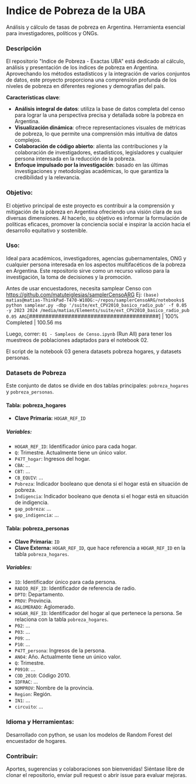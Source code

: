 # Indice de Pobreza de la UBA

Análisis y cálculo de tasas de pobreza en Argentina. Herramienta esencial para investigadores, políticos y ONGs.

### Descripción

El repositorio "Indice de Pobreza - Exactas UBA" está dedicado al cálculo, análisis y presentación de los índices de pobreza en Argentina. Aprovechando los métodos estadísticos y la integración de varios conjuntos de datos, este proyecto proporciona una comprensión profunda de los niveles de pobreza en diferentes regiones y demografías del país.

**Características clave**:

- **Análisis integral de datos**: utiliza la base de datos completa del censo para lograr la una perspectiva precisa y detallada sobre la pobreza en Argentina.
- **Visualización dinámica**: ofrece representaciones visuales de métricas de pobreza, lo que permite una comprensión más intuitiva de datos complejos.
- **Colaboración de código abierto**: alienta las contribuciones y la colaboración de investigadores, estadísticos, legisladores y cualquier persona interesada en la reducción de la pobreza.
- **Enfoque impulsado por la investigación**: basado en las últimas investigaciones y metodologías académicas, lo que garantiza la credibilidad y la relevancia.

### Objetivo:

El objetivo principal de este proyecto es contribuir a la comprensión y mitigación de la pobreza en Argentina ofreciendo una visión clara de sus diversas dimensiones. Al hacerlo, su objetivo es informar la formulación de políticas eficaces, promover la conciencia social e inspirar la acción hacia el desarrollo equitativo y sostenible.

### Uso:

Ideal para académicos, investigadores, agencias gubernamentales, ONG y cualquier persona interesada en los aspectos multifacéticos de la pobreza en Argentina. Este repositorio sirve como un recurso valioso para la investigación, la toma de decisiones y la promoción.

Antes de usar encuestadores, necesita samplear Censo con https://github.com/matuteiglesias/samplerCensoARG
Ej:
`
(base) matias@matias-ThinkPad-T470-W10DG:~/repos/samplerCensoARG/notebooks$ python samplear.py -dbp '/suite/ext_CPV2010_basico_radio_pub' -f 0.05 -y 2023 2024
/media/matias/Elements/suite/ext_CPV2010_basico_radio_pub
0.05
ARG
`[########################################] | 100% Completed | 100.56 ms

Luego, correr: `01 - Sampleos de Censo.ipynb` (Run All) para tener los muestreos de poblaciones adaptados para el notebook 02.

El script de la notebook 03 genera datasets pobreza hogares, y datasets personas. 


### **Datasets de Pobreza**

Este conjunto de datos se divide en dos tablas principales: `pobreza_hogares` y `pobreza_personas`.


#### **Tabla: pobreza_hogares**



* **Clave Primaria:** `HOGAR_REF_ID`


##### **Variables:**



* `HOGAR_REF_ID`: Identificador único para cada hogar.
* `Q`: Trimestre. Actualmente tiene un único valor.
* `P47T_hogar`: Ingresos del hogar.
* `CBA`: ...
* `CBT`: ...
* `CB_EQUIV`: ...
* `Pobreza`: Indicador booleano que denota si el hogar está en situación de pobreza.
* `Indigencia`: Indicador booleano que denota si el hogar está en situación de indigencia.
* `gap_pobreza`: ...
* `gap_indigencia`: ...


#### **Tabla: pobreza_personas**



* **Clave Primaria:** `ID`
* **Clave Externa:** `HOGAR_REF_ID`, que hace referencia a `HOGAR_REF_ID` en la tabla `pobreza_hogares`.


##### **Variables:**



* `ID`: Identificador único para cada persona.
* `RADIO_REF_ID`: Identificador de referencia de radio.
* `DPTO`: Departamento.
* `PROV`: Provincia.
* `AGLOMERADO`: Aglomerado.
* `HOGAR_REF_ID`: Identificador del hogar al que pertenece la persona. Se relaciona con la tabla `pobreza_hogares`.
* `P02`: ...
* `P03`: ...
* `P09`: ...
* `P10`: ...
* `P47T_persona`: Ingresos de la persona.
* `ANO4`: Año. Actualmente tiene un único valor.
* `Q`: Trimestre.
* `P0910`: ...
* `COD_2010`: Código 2010.
* `IDFRAC`: ...
* `NOMPROV`: Nombre de la provincia.
* `Region`: Región.
* `IN1`: ...
* `circuito`: ...

### Idioma y Herramientas:

Desarrollado con python, se usan los modelos de Random Forest del encuestador de hogares.

### Contribuir:

Aportes, sugerencias y colaboraciones son bienvenidas! Siéntase libre de clonar el repositorio, enviar pull request o abrir issue para evaluar mejoras.

